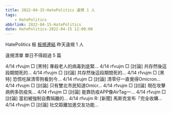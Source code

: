 ```yaml
---
title: 2022-04-15-HatePolitics 違規 1 人
tags:
    - HatePolitics
abbrlink: 2022-04-15-HatePolitics
date: HatePolitics-2022-04-15 12:00:00
---
```

HatePolitics 板 [板規連結](https://www.ptt.cc/bbs/HatePolitics/M.1617115262.A.D60.html)
昨天違規 1 人
<!-- more -->

違規清單
單日不得超過 5 篇

4/14 rfvujm □ [黑特] 專殺老人的病毒到底緊…
4/14 rfvujm □ [討論] 共存然後這段期間死的…
4/14 rfvujm □ [討論] 共存然後這段期間死的…
4/14 rfvujm □ [黑特] 恐慌吃屎清零狗看到今…
4/14 rfvujm □ [討論] 清零仔一直覺得Omicron…
4/14 rfvujm □ [討論] 只有雙北市民知道Omicr…
4/14 rfvujm □ [討論] 現在攻擊病例多防疫失…
4/14 rfvujm □ [討論] 能靠防疫APP像AirTag一…
4/14 rfvujm □ [討論] 當初被強制自費隔離的…
4/14 rfvujm R: [新聞] 馬斯克宣布「完全收購…
4/14 rfvujm □ [討論] 社交距離加進交友功能…